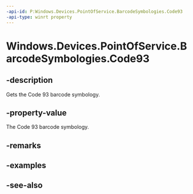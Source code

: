 ----api-id: P:Windows.Devices.PointOfService.BarcodeSymbologies.Code93
-api-type: winrt property
---<!-- Property syntaxpublic uint Code93 { get; }--># Windows.Devices.PointOfService.BarcodeSymbologies.Code93## -descriptionGets the Code 93 barcode symbology.## -property-valueThe Code 93 barcode symbology.## -remarks## -examples## -see-also
